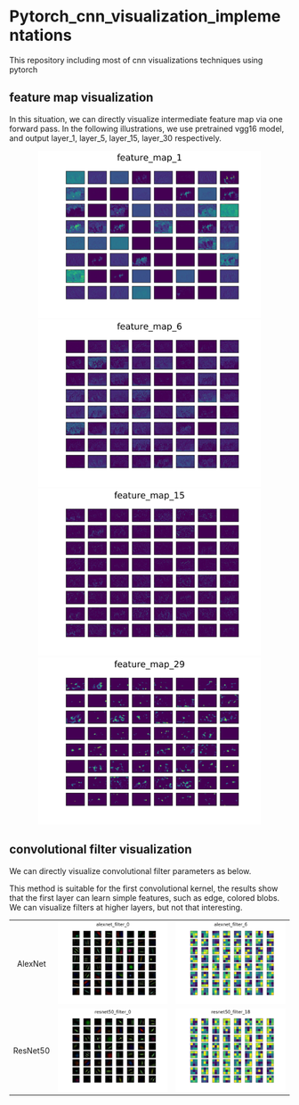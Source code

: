 # Pytorch_cnn_visualization_implementations
This repository including most of cnn visualizations techniques using pytorch


## feature map visualization

In this situation, we can directly visualize intermediate feature map via one forward pass. In the following illustrations, we use pretrained vgg16 model, and output layer_1, layer_5, layer_15, layer_30 respectively.

<div align='center'><img src="./images/feature_map_1.jpg" width="400"/><img src="./images/feature_map_6.jpg" width="400"/></div>
<div align='center'><img src="./images/feature_map_15.jpg" width="400"/><img src="./images/feature_map_29.jpg" width="400"/></div>


## convolutional filter visualization

We can directly visualize convolutional filter parameters as below.

This method is suitable for the first convolutional kernel, the results show that the first layer can learn simple features, such as edge, colored blobs. We can visualize filters at higher layers, but not that interesting.

<table border=0>
	<tbody>
		<tr>
			<td width="5%" align="center"> AlexNet </td>
			<td width="45%" > <img src="./images/alexnet_filter_0.jpg"> </td>
			<td width="45%"> <img src="./images/alexnet_filter_6.jpg"> </td>
		</tr>
        <tr>
			<td width="5%" align="center"> ResNet50 </td>
			<td width="45%" > <img src="./images/resnet50_filter_0.jpg"> </td>
			<td width="45%"> <img src="./images/resnet50_filter_18.jpg"> </td>
		</tr>
    </tbody>
</table>

